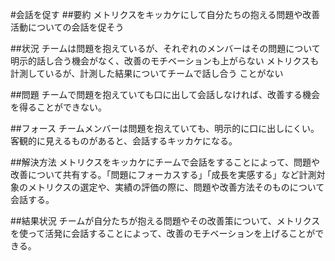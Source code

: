 #会話を促す
##要約
メトリクスをキッカケにして自分たちの抱える問題や改善活動についての会話を促そう

##状況
チームは問題を抱えているが、それぞれのメンバーはその問題について明示的話し合う機会がなく、改善のモチベーションも上がらない
メトリクスも計測しているが、計測した結果についてチームで話し合う
ことがない

##問題
チームで問題を抱えていても口に出して会話しなければ、改善する機会を得ることができない。

##フォース
チームメンバーは問題を抱えていても、明示的に口に出しにくい。
客観的に見えるものがあると、会話するキッカケになる。

##解決方法
メトリクスをキッカケにチームで会話をすることによって、問題や改善について共有する。「問題にフォーカスする」「成長を実感する」など計測対象のメトリクスの選定や、実績の評価の際に、問題や改善方法そのものについて会話する。

##結果状況
チームが自分たちが抱える問題やその改善策について、メトリクスを使って活発に会話することによって、改善のモチベーションを上げることができる。

